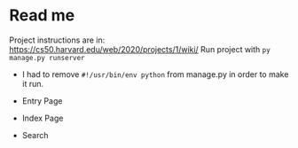 # Read me
Project instructions are in: https://cs50.harvard.edu/web/2020/projects/1/wiki/
Run project with `py manage.py runserver`

* I had to remove `#!/usr/bin/env python` from manage.py in order to make it run.

* Entry Page
* Index Page
* Search